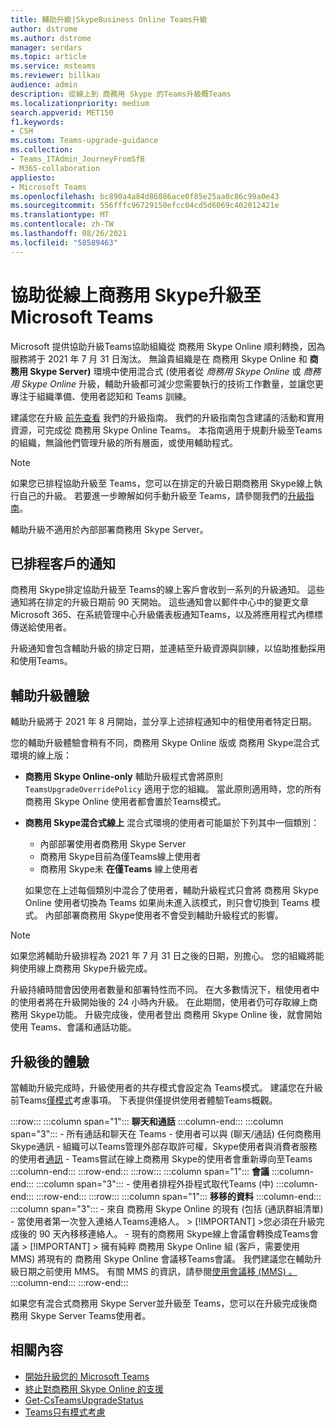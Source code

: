 ```yaml
---
title: 輔助升級|SkypeBusiness Online Teams升級
author: dstrome
ms.author: dstrome
manager: serdars
ms.topic: article
ms.service: msteams
ms.reviewer: billkau
audience: admin
description: 從線上到 商務用 Skype 的Teams升級概Teams
ms.localizationpriority: medium
search.appverid: MET150
f1.keywords:
- CSH
ms.custom: Teams-upgrade-guidance
ms.collection:
- Teams_ITAdmin_JourneyFromSfB
- M365-collaboration
appliesto:
- Microsoft Teams
ms.openlocfilehash: bc890a4a84d86086ace0f85e25aa0c86c99a0e43
ms.sourcegitcommit: 556fffc96729150efcc04cd5d6069c402012421e
ms.translationtype: MT
ms.contentlocale: zh-TW
ms.lasthandoff: 08/26/2021
ms.locfileid: "58589463"
---
```

# <a name="assisted-upgrades-from-skype-for-business-online-to-microsoft-teams"></a>協助從線上商務用 Skype升級至Microsoft Teams

Microsoft 提供協助升級Teams協助組織從 商務用 Skype Online 順利轉換，因為服務將于 2021 年 7 月 31 日淘汰。 無論貴組織是在 商務用 Skype Online 和 **商務用 Skype Server)** 環境中使用混合式 (使用者從 *商務用 Skype Online* 或 *商務用 Skype Online* 升級，輔助升級都可減少您需要執行的技術工作數量，並讓您更專注于組織準備、使用者認知和 Teams 訓練。

建議您在升級 [前先查看](https://aka.ms/SkypeToTeams) 我們的升級指南。 我們的升級指南包含建議的活動和實用資源，可完成從 商務用 Skype Online Teams。 本指南適用于規劃升級至Teams的組織，無論他們管理升級的所有層面，或使用輔助程式。

> [!NOTE]
> 如果您已排程協助升級至 Teams，您可以在排定的升級日期商務用 Skype線上執行自己的升級。 若要進一步瞭解如何手動升級至 Teams，請參閱我們的[升級指南](https://aka.ms/SkypeToTeams)。
>
> 輔助升級不適用於內部部署商務用 Skype Server。

## <a name="notifications-for-scheduled-customers"></a>已排程客戶的通知

商務用 Skype排定協助升級至 Teams的線上客戶會收到一系列的升級通知。 這些通知將在排定的升級日期前 90 天開始。 這些通知會以郵件中心中的變更文章Microsoft 365、在系統管理中心升級儀表板通知Teams，以及將應用程式內標標傳送給使用者。

升級通知會包含輔助升級的排定日期，並連結至升級資源與訓練，以協助推動採用和使用Teams。

## <a name="the-assisted-upgrade-experience"></a>輔助升級體驗

輔助升級將于 2021 年 8 月開始，並分享上述排程通知中的租使用者特定日期。

您的輔助升級體驗會稍有不同，商務用 Skype Online 版或 商務用 Skype混合式環境的線上版：

- **商務用 Skype Online-only** 輔助升級程式會將原則 `TeamsUpgradeOverridePolicy` 適用于您的組織。 當此原則適用時，您的所有 商務用 Skype Online 使用者都會置於Teams模式。
- **商務用 Skype混合式線上** 混合式環境的使用者可能屬於下列其中一個類別：

  - 內部部署使用者商務用 Skype Server
  - 商務用 Skype目前為僅Teams線上使用者
  - 商務用 Skype未 **在僅Teams** 線上使用者

  如果您在上述每個類別中混合了使用者，輔助升級程式只會將 商務用 Skype Online 使用者切換為 Teams 如果尚未進入該模式，則只會切換到 Teams 模式。 內部部署商務用 Skype使用者不會受到輔助升級程式的影響。

> [!NOTE]
> 如果您將輔助升級排程為 2021 年 7 月 31 日之後的日期，別擔心。 您的組織將能夠使用線上商務用 Skype升級完成。

升級持續時間會因使用者數量和部署特性而不同。 在大多數情況下，租使用者中的使用者將在升級開始後的 24 小時內升級。 在此期間，使用者仍可存取線上商務用 Skype功能。 升級完成後，使用者登出 商務用 Skype Online 後，就會開始使用 Teams、會議和通話功能。

## <a name="the-post-upgrade-experience"></a>升級後的體驗

當輔助升級完成時，升級使用者的共存模式會設定為 Teams模式。 建議您在升級前Teams[僅模式](teams-only-mode-considerations.md)考慮事項。 下表提供僅提供使用者體驗Teams概觀。

:::row:::
    :::column span="1":::
        **聊天和通話**
    :::column-end:::
    :::column span="3":::
        - 所有通話和聊天在 Teams
        - 使用者可以與 (聊天/通話) 任何商務用 Skype通訊
        - 組織可以Teams管理外部存取許可權，Skype使用者與消費者服務的使用者[通訊](manage-external-access.md)
        - Teams嘗試在線上商務用 Skype的使用者會重新導向至Teams
    :::column-end:::
:::row-end:::
:::row:::
    :::column span="1":::
        **會議**
    :::column-end:::
    :::column span="3":::
        - 使用者排程外掛程式取代Teams (中) 
    :::column-end:::
:::row-end:::
:::row:::
    :::column span="1":::
        **移移的資料**
    :::column-end:::
    :::column span="3":::
        - 來自 商務用 Skype Online 的現有 (包括 (通訊群組清單) 
        - 當使用者第一次登入連絡人Teams連絡人。
            > [!IMPORTANT]
            >您必須在升級完成後的 90 天內移移連絡人。
        - 現有的商務用 Skype線上會議會轉換成Teams會議
            > [!IMPORTANT]
            > 擁有純粹 商務用 Skype Online 組 (客戶，需要使用 MMS) 將現有的 商務用 Skype Online 會議移Teams會議。 我們建議您在輔助升級日期之前使用 MMS。 有關 MMS 的資訊，請參閱[使用會議移 (MMS) 。](/skypeforbusiness/audio-conferencing-in-office-365/setting-up-the-meeting-migration-service-mms)
    :::column-end:::
:::row-end:::

如果您有混合式商務用 Skype Server並升級至 Teams，您可以在升級完成後商務用 Skype Server Teams使用者。

## <a name="related-content"></a>相關內容

- [開始升級您的 Microsoft Teams](upgrade-start-here.md)
- [終止對商務用 Skype Online 的支援](skype-for-business-online-retirement.md)
- [Get-CsTeamsUpgradeStatus](/powershell/module/skype/get-csteamsupgradestatus?view=skype-ps&preserve-view=true)
- [Teams只有模式考慮](teams-only-mode-considerations.md)

